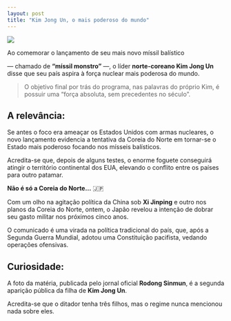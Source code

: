 ```yaml
---
layout: post
title: "Kim Jong Un, o mais poderoso do mundo"
---
```


![](https://i1.wp.com/i3.cmail19.com/ei/t/DD/E83/BCA/150831/csfinal/16696447166384c1ac1a886_1669644716_3x2_rt-990000079e04513c.jpg?resize=400,225)

Ao comemorar o lançamento de seu mais novo míssil balístico

 — chamado de  **“míssil monstro”**
 —, o líder **norte-coreano Kim Jong Un** disse que seu país aspira à força nuclear mais poderosa do mundo.

> O objetivo final por trás do programa, nas palavras do próprio Kim, é possuir uma “força absoluta, sem precedentes no século”.

## A relevância:

Se antes o foco era ameaçar os Estados Unidos com armas nucleares, o novo lançamento evidencia a tentativa da Coreia do Norte em tornar-se o Estado mais poderoso focando nos mísseis balísticos.

Acredita-se que, depois de alguns testes, o enorme foguete conseguirá atingir o território continental dos EUA, elevando o conflito entre os países para outro patamar.

**Não é só a Coreia do Norte…** 🇯🇵

Com um olho na agitação política da China sob **Xi Jinping** e outro nos planos da Coreia do Norte, ontem, o Japão revelou a intenção de dobrar seu gasto militar nos próximos cinco anos.

O comunicado é uma virada na política tradicional do país, que, após a Segunda Guerra Mundial, adotou uma Constituição pacifista, vedando operações ofensivas.

## Curiosidade: 
A foto da matéria, publicada pelo jornal oficial **Rodong Sinmun**, é a segunda aparição pública da filha de **Kim Jong Un**. 

Acredita-se que o ditador tenha três filhos, mas o regime nunca mencionou nada sobre eles.




